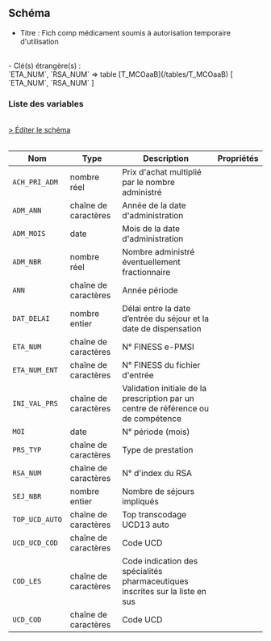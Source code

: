 ## Schéma

- Titre : Fich comp médicament soumis à autorisation temporaire d'utilisation
<br />
- Clé(s) étrangère(s) : <br />
`ETA_NUM`, `RSA_NUM` => table [T_MCOaaB](/tables/T_MCOaaB) [ `ETA_NUM`, `RSA_NUM` ]<br />

### Liste des variables
<br />
<div>
    <a href="https://gitlab.com/healthdatahub/schema-snds/edit/master/schemas/PMSI%20MCO/T_MCOaaMEDATU.json"  
    arget="_blank" rel="noopener noreferrer">> Éditer le schéma</a>
    <OutboundLink />
</div>
<br />

Nom|Type|Description|Propriétés
-|-|-|-
`ACH_PRI_ADM`|nombre réel|Prix d&#x27;achat multiplié par le nombre administré||
`ADM_ANN`|chaîne de caractères|Année de la date d&#x27;administration||
`ADM_MOIS`|date|Mois de la date d&#x27;administration||
`ADM_NBR`|nombre réel|Nombre administré éventuellement fractionnaire||
`ANN`|chaîne de caractères|Année période||
`DAT_DELAI`|nombre entier|Délai entre la date d’entrée du séjour et la date de dispensation||
`ETA_NUM`|chaîne de caractères|N° FINESS e-PMSI||
`ETA_NUM_ENT`|chaîne de caractères|N° FINESS du fichier d&#x27;entrée||
`INI_VAL_PRS`|chaîne de caractères|Validation initiale de la prescription par un centre de référence ou de compétence||
`MOI`|date|N° période (mois)||
`PRS_TYP`|chaîne de caractères|Type de prestation||
`RSA_NUM`|chaîne de caractères|N° d&#x27;index du RSA||
`SEJ_NBR`|nombre entier|Nombre de séjours impliqués||
`TOP_UCD_AUTO`|chaîne de caractères|Top transcodage UCD13 auto||
`UCD_UCD_COD`|chaîne de caractères|Code UCD||
`COD_LES`|chaîne de caractères|Code indication des spécialités pharmaceutiques inscrites sur la liste en sus||
`UCD_COD`|chaîne de caractères|Code UCD||

